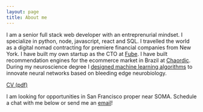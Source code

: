 ```yaml
---
layout: page
title: About me
---
```


I am a senior full stack web developer with an entreprenurial mindset. I specialize in python, node, javascript, react and SQL. I travelled the world as a digital nomad contracting for premiere financial companies from New York. I have built my own startup as the CTO at [Fube](http://fube.io/). I have built recommendation engines for the ecommerce market in Brazil at [Chaordic](https://www.chaordic.com.br/). During my neuroscience degree I [designed machine learning algorithms](https://github.com/mfbx9da4/neuron-astrocyte-networks) to innovate neural networks based on bleeding edge neurobiology.

[CV (pdf)](/assets/cv.pdf)

I am looking for opportunities in San Francisco proper near SOMA. Schedule a chat with me below or send me an [email](mailto:dalberto.adler@gmail.com)!
